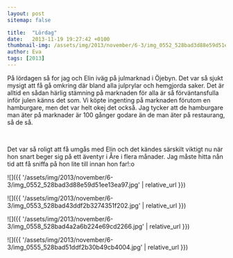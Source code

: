 ```yaml
---
layout: post
sitemap: false

title:  "Lördag"
date:   2013-11-19 19:27:42 +0100
thumbnail-img: /assets/img/2013/november/6-3/img_0552_528bad3d88e59d51ee13ea97.jpg
author: Eva
tags: [2013]
---
```


På lördagen så for jag och Elin iväg på julmarknad i Öjebyn. Det var så sjukt mysigt att få gå omkring där bland alla julprylar och hemgjorda saker. Det är alltid en sådan härlig stämning på marknaden för alla är så förväntansfulla inför julen känns det som. Vi köpte ingenting på marknaden förutom en hamburgare, men det var helt okej det också. Jag tycker att de hamburgare man äter på marknader är 100 gånger godare än de man äter på restaurang, så de så. 




 




Det var så roligt att få umgås med Elin och det kändes särskilt viktigt nu när hon snart beger sig på ett äventyr i Åre i flera månader. Jag måste hitta nån tid att få sniffa på hon lite till innan hon far!:o

![]({{ '/assets/img/2013/november/6-3/img_0552_528bad3d88e59d51ee13ea97.jpg'  | relative_url }})

![]({{ '/assets/img/2013/november/6-3/img_0553_528bad43ddf2b3274351f202.jpg'  | relative_url }})

![]({{ '/assets/img/2013/november/6-3/img_0558_528bad4a2a6b224e69cd2266.jpg'  | relative_url }})

![]({{ '/assets/img/2013/november/6-3/img_0555_528bad51ddf2b30b49cb4004.jpg'  | relative_url }})

